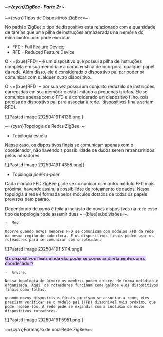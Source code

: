 
####                                                         *~={cyan}ZigBee - Parte 2*=~


~={cyan}Tipos de Dispositivos ZigBee=~

No padrão ZigBee o tipo de dispositivo está relacionado com a quantidade de tarefas que uma pilha de instruções armazenadas na memória do microcontrolador pode executar.

-  FFD - Full Feature Device;
-  RFD - Reduced Feature Device

O ~={blue}FFD=~ é um dispositivo que possui a pilha de instruções completa em sua memória e a característica de incorporar qualquer papel da rede. Além disso, ele é considerado o dispositivo pai por poder se comunicar com qualquer outro dispositivo..

O ~={blue}RFD=~ por sua vez possui um conjunto reduzido de instruções carregadas em sua memória e está limitado a pequenas tarefas. Ele se comunica apenas com o FFD e é considerado um dispositivo filho, pois precisa do dispositivo pai para associar à rede. (dispositivos finais seriam RFD).

![[Pasted image 20250419114138.png]]

~={cyan}Topologia de Redes ZigBee=~

-  Topologia estrela

Nesse caso, os dispositivos finais se comunicam apenas com o coordenador, não havendo a possibilidade de dados serem retransmitidos pelos roteadores.

![[Pasted image 20250419114358.png]]

-  Topologia *peer-to-peer*

Cada módulo FFD ZigBee pode se comunicar com outro módulo FFD mais próximo, havendo assim, a possibilidae de roteamento de dados. Nessa topologia a rede é formada pelos módulos dotados de todos os papéis previstos pelo padrão.

Dependendo de como é feita a inclusão de novos dispositivos na rede esse tipo de topologia pode assumir duas ~={blue}subdivisões=~.

	-  Mesh

	Ocorre quando novos membros FFD se comunicam com módulos FFD da rede na mesma região de cobertura. E os dispositivos finais podem usar os roteadores para se comunicar com o roteador. 

![[Pasted image 20250419115114.png]]


<mark style="background: #D2B3FFA6;">Os dispositivos finais ainda vão poder se conectar diretamente com o coordenador?</mark>

	-  Árvore.

	Nessa topologia de árvore os membros podem crescer de forma metódica e organizada. Aqui, os roteadores funcinam como galhos e os dispositivos finais como folhas.

	Quando novos dispositivos finais precisam se associar a rede, eles precisam verificar se o módulo pai (FFD) disponivel mais próximo, que pode recebê-los. A rede pode se expandir com a inclusão de novos dispositivos roteadores.

![[Pasted image 20250419115951.png]]

~={cyan}Formação de uma Rede ZigBee=~
























































